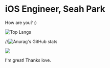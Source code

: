 # iOS Engineer, Seah Park

How are you? :)

![Top Langs](https://github-readme-stats.vercel.app/api/top-langs/?username=seahpark247&layout=compact&theme=tokyonight)

//![Anurag's GitHub stats](https://github-readme-stats.vercel.app/api?username=seahpark247&show_icons=true&theme=swift)  &nbsp;&nbsp;&nbsp;

<a href="https://hits.seeyoufarm.com"><img src="https://hits.seeyoufarm.com/api/count/incr/badge.svg?url=https%3A%2F%2Fgithub.com%2Fsaymeta&count_bg=%2379C83D&title_bg=%23555555&icon=&icon_color=%23E7E7E7&title=hits&edge_flat=false"/></a>

I'm great! Thanks love.
